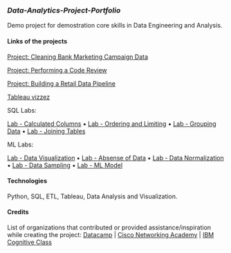 ### _Data-Analytics-Project-Portfolio_
Demo project for demostration core skills in Data Engineering and Analysis.



#### Links of the projects

[Project: Cleaning Bank Marketing Campaign Data](https://www.datacamp.com/datalab/w/e15e67c4-a56e-4036-8090-1c7b658a2bef/edit)

[Project: Performing a Code Review](https://www.datacamp.com/datalab/w/48f851a7-0bf5-4696-8dc5-42d499437aef/edit)

[Project: Building a Retail Data Pipeline](https://www.datacamp.com/datalab/w/f6df243c-c662-4c94-a043-19989b29a5c3/edit)

[Tableau vizzez](https://public.tableau.com/app/profile/olha.rukshyna/vizzes)



SQL Labs:

[Lab - Calculated Columns](https://html-preview.github.io/?url=https://github.com/project-data-analytics/Data-Analytics-Project-Portfolio/blob/main/Lab%20-%20Calculated%20Columns.html) ▪ 
[Lab - Ordering and Limiting](https://html-preview.github.io/?url=https://github.com/project-data-analytics/Data-Analytics-Project-Portfolio/blob/main/Lab%20-%20Ordering%20and%20Limiting.html) ▪ 
[Lab - Grouping Data](https://html-preview.github.io/?url=https://github.com/project-data-analytics/Data-Analytics-Project-Portfolio/blob/main/Lab%20-%20Grouping%20Data.html) ▪ 
[Lab - Joining Tables](https://html-preview.github.io/?url=https://github.com/project-data-analytics/Data-Analytics-Project-Portfolio/blob/main/Lab%20-%20Joining%20Tables.html)


ML Labs:

[Lab - Data Visualization](https://gist.github.com/project-data-analytics/fb4754c122abf96f5a96ed419412eec7) ▪ 
[Lab - Absense of Data](https://gist.github.com/project-data-analytics/ec33684af32c4c06ba3ed9c7c6e67d8b) ▪ 
[Lab - Data Normalization](https://gist.github.com/project-data-analytics/3c84e1d945816fd26e85f06f426d7000) ▪ 
[Lab - Data Sampling](https://gist.github.com/project-data-analytics/f75769b94dc4dc44fde26eae6ceab6ba) ▪ 
[Lab - ML Model](https://gist.github.com/project-data-analytics/34271a288ff0d4e184d52fec69d20b26)




#### Technologies
Python, SQL, ETL, Tableau, Data Analysis and Visualization.


#### Credits
List of organizations that contributed or provided assistance/inspiration while creating the project: 
[Datacamp](https://www.datacamp.com/) | 
[Cisco Networking Academy](https://www.netacad.com/courses/data-analytics-essentials) | 
[IBM Cognitive Class](https://cognitiveclass.ai/courses/data-analysis-python)
